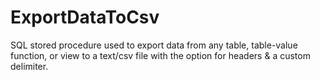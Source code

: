 # ExportDataToCsv
SQL stored procedure used to export data from any table, table-value function, or view to a text/csv file with the option for headers &amp; a custom delimiter.
